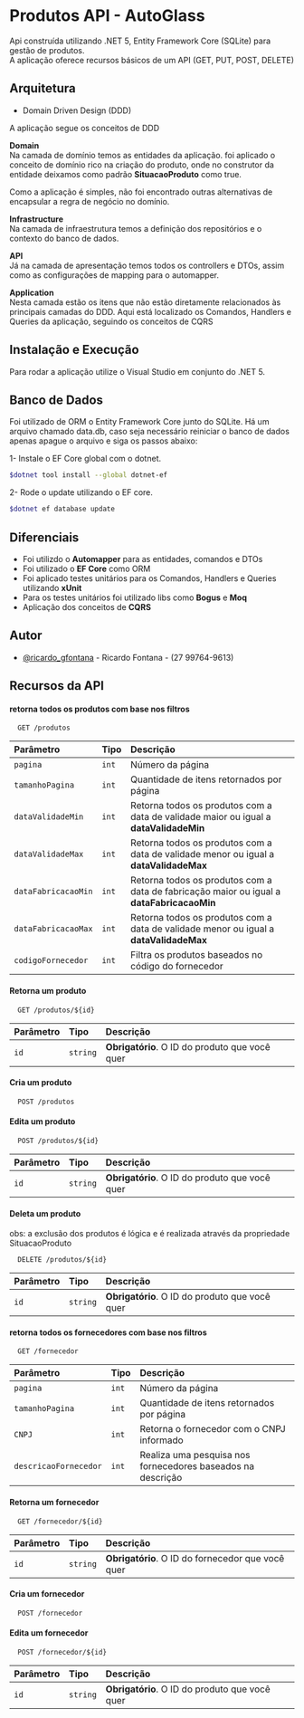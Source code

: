 
# Produtos API - AutoGlass

Api construída utilizando .NET 5, Entity Framework Core (SQLite) para gestão de produtos.  
A aplicação oferece recursos básicos de um API (GET, PUT, POST, DELETE)  


## Arquitetura

- Domain Driven Design (DDD)

A aplicação segue os conceitos de DDD

**Domain**  
Na camada de domínio temos as entidades da aplicação. foi aplicado o conceito de domínio rico na criação do produto, onde no construtor da entidade deixamos como padrão **SituacaoProduto** como true.   

Como a aplicação é simples, não foi encontrado outras alternativas de encapsular a regra de negócio no domínio.

**Infrastructure**  
Na camada de infraestrutura temos a definição dos repositórios e o contexto do banco de dados.

**API**  
Já na camada de apresentação temos todos os controllers e DTOs, assim como as configurações de mapping para o automapper.

**Application**  
Nesta camada estão os itens que não estão diretamente relacionados às principais camadas do DDD. Aqui está localizado os Comandos, Handlers e Queries da aplicação, seguindo os conceitos de CQRS

## Instalação e Execução

Para rodar a aplicação utilize o Visual Studio em conjunto do .NET 5.

## Banco de Dados

Foi utilizado de ORM o Entity Framework Core junto do SQLite.
Há um arquivo chamado data.db, caso seja necessário reiniciar o banco de dados apenas apague o arquivo e siga os passos abaixo:  

1- Instale o EF Core global com o dotnet.

```bash
$dotnet tool install --global dotnet-ef 
```

2- Rode o update utilizando o EF core.

```bash
$dotnet ef database update
```

## Diferenciais

- Foi utilizdo o **Automapper** para as entidades, comandos e DTOs
- Foi utilizado o **EF Core** como ORM
- Foi aplicado testes unitários para os Comandos, Handlers e Queries utilizando **xUnit**
- Para os testes unitários foi utilizado libs como **Bogus** e **Moq**
- Aplicação dos conceitos de **CQRS**
## Autor

- [@ricardo_gfontana](https://www.linkedin.com/in/ricardo-fontana-978060208/) - Ricardo Fontana - (27 99764-9613)


## Recursos da API

#### retorna todos os produtos com base nos filtros

```http
  GET /produtos
```

| Parâmetro   | Tipo       | Descrição                           |
| :---------- | :--------- | :---------------------------------- |
| `pagina` | `int` | Número da página |
| `tamanhoPagina` | `int` | Quantidade de itens retornados por página |
| `dataValidadeMin` | `int` | Retorna todos os produtos com a data de validade maior ou igual a **dataValidadeMin** |
| `dataValidadeMax` | `int` | Retorna todos os produtos com a data de validade menor ou igual a **dataValidadeMax** |
| `dataFabricacaoMin` | `int` | Retorna todos os produtos com a data de fabricação maior ou igual a **dataFabricacaoMin** |
| `dataFabricacaoMax` | `int` | Retorna todos os produtos com a data de validade menor ou igual a **dataValidadeMax** |
| `codigoFornecedor` | `int` | Filtra os produtos baseados no código do fornecedor |

#### Retorna um produto

```http
  GET /produtos/${id}
```

| Parâmetro   | Tipo       | Descrição                                   |
| :---------- | :--------- | :------------------------------------------ |
| `id`      | `string` | **Obrigatório**. O ID do produto que você quer |


#### Cria um produto

```http
  POST /produtos
```

#### Edita um produto

```http
  POST /produtos/${id}
```

| Parâmetro   | Tipo       | Descrição                                   |
| :---------- | :--------- | :------------------------------------------ |
| `id`      | `string` | **Obrigatório**. O ID do produto que você quer |


#### Deleta um produto
obs: a exclusão dos produtos é lógica e é realizada através da propriedade SituacaoProduto
```http
  DELETE /produtos/${id}
```

| Parâmetro   | Tipo       | Descrição                                   |
| :---------- | :--------- | :------------------------------------------ |
| `id`      | `string` | **Obrigatório**. O ID do produto que você quer |

#### retorna todos os fornecedores com base nos filtros

```http
  GET /fornecedor
```

| Parâmetro   | Tipo       | Descrição                           |
| :---------- | :--------- | :---------------------------------- |
| `pagina` | `int` | Número da página |
| `tamanhoPagina` | `int` | Quantidade de itens retornados por página |
| `CNPJ` | `int` | Retorna o fornecedor com o CNPJ informado |
| `descricaoFornecedor` | `int` | Realiza uma pesquisa nos fornecedores baseados na descrição |

#### Retorna um fornecedor

```http
  GET /fornecedor/${id}
```

| Parâmetro   | Tipo       | Descrição                                   |
| :---------- | :--------- | :------------------------------------------ |
| `id`      | `string` | **Obrigatório**. O ID do fornecedor que você quer |


#### Cria um fornecedor

```http
  POST /fornecedor
```

#### Edita um fornecedor

```http
  POST /fornecedor/${id}
```

| Parâmetro   | Tipo       | Descrição                                   |
| :---------- | :--------- | :------------------------------------------ |
| `id`      | `string` | **Obrigatório**. O ID do produto que você quer |
